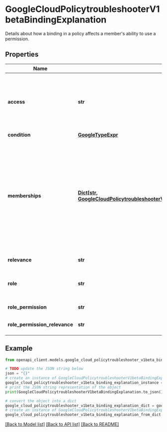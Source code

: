 # GoogleCloudPolicytroubleshooterV1betaBindingExplanation

Details about how a binding in a policy affects a member's ability to use a permission.

## Properties

Name | Type | Description | Notes
------------ | ------------- | ------------- | -------------
**access** | **str** | Indicates whether _this binding_ provides the specified permission to the specified member for the specified resource. This field does _not_ indicate whether the member actually has the permission for the resource. There might be another binding that overrides this binding. To determine whether the member actually has the permission, use the &#x60;access&#x60; field in the TroubleshootIamPolicyResponse. | [optional] 
**condition** | [**GoogleTypeExpr**](GoogleTypeExpr.md) |  | [optional] 
**memberships** | [**Dict[str, GoogleCloudPolicytroubleshooterV1betaBindingExplanationAnnotatedMembership]**](GoogleCloudPolicytroubleshooterV1betaBindingExplanationAnnotatedMembership.md) | Indicates whether each member in the binding includes the member specified in the request, either directly or indirectly. Each key identifies a member in the binding, and each value indicates whether the member in the binding includes the member in the request. For example, suppose that a binding includes the following members: * &#x60;user:alice@example.com&#x60; * &#x60;group:product-eng@example.com&#x60; You want to troubleshoot access for &#x60;user:bob@example.com&#x60;. This user is a member of the group &#x60;group:product-eng@example.com&#x60;. For the first member in the binding, the key is &#x60;user:alice@example.com&#x60;, and the &#x60;membership&#x60; field in the value is set to &#x60;MEMBERSHIP_NOT_INCLUDED&#x60;. For the second member in the binding, the key is &#x60;group:product-eng@example.com&#x60;, and the &#x60;membership&#x60; field in the value is set to &#x60;MEMBERSHIP_INCLUDED&#x60;. | [optional] 
**relevance** | **str** | The relevance of this binding to the overall determination for the entire policy. | [optional] 
**role** | **str** | The role that this binding grants. For example, &#x60;roles/compute.serviceAgent&#x60;. For a complete list of predefined IAM roles, as well as the permissions in each role, see https://cloud.google.com/iam/help/roles/reference. | [optional] 
**role_permission** | **str** | Indicates whether the role granted by this binding contains the specified permission. | [optional] 
**role_permission_relevance** | **str** | The relevance of the permission&#39;s existence, or nonexistence, in the role to the overall determination for the entire policy. | [optional] 

## Example

```python
from openapi_client.models.google_cloud_policytroubleshooter_v1beta_binding_explanation import GoogleCloudPolicytroubleshooterV1betaBindingExplanation

# TODO update the JSON string below
json = "{}"
# create an instance of GoogleCloudPolicytroubleshooterV1betaBindingExplanation from a JSON string
google_cloud_policytroubleshooter_v1beta_binding_explanation_instance = GoogleCloudPolicytroubleshooterV1betaBindingExplanation.from_json(json)
# print the JSON string representation of the object
print(GoogleCloudPolicytroubleshooterV1betaBindingExplanation.to_json())

# convert the object into a dict
google_cloud_policytroubleshooter_v1beta_binding_explanation_dict = google_cloud_policytroubleshooter_v1beta_binding_explanation_instance.to_dict()
# create an instance of GoogleCloudPolicytroubleshooterV1betaBindingExplanation from a dict
google_cloud_policytroubleshooter_v1beta_binding_explanation_from_dict = GoogleCloudPolicytroubleshooterV1betaBindingExplanation.from_dict(google_cloud_policytroubleshooter_v1beta_binding_explanation_dict)
```
[[Back to Model list]](../README.md#documentation-for-models) [[Back to API list]](../README.md#documentation-for-api-endpoints) [[Back to README]](../README.md)


